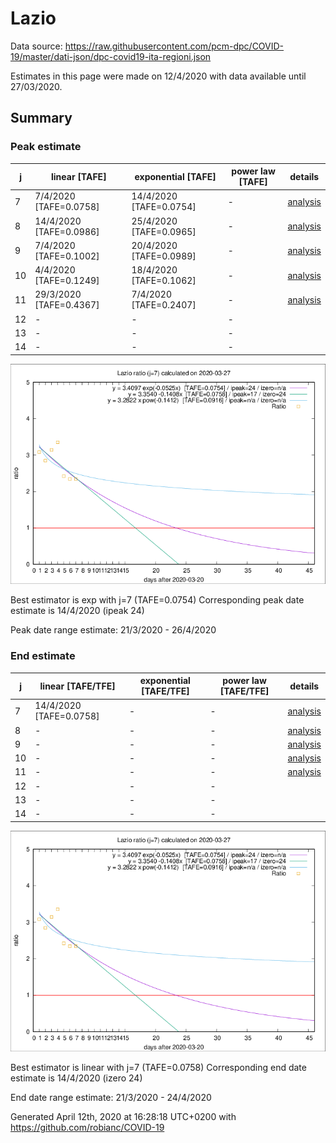 # Lazio


Data source: https://raw.githubusercontent.com/pcm-dpc/COVID-19/master/dati-json/dpc-covid19-ita-regioni.json

Estimates in this page were made on 12/4/2020 with data available until 27/03/2020.


## Summary 

### Peak estimate 
|j|linear [TAFE]|exponential [TAFE]|power law [TAFE]|details|
|---|----|-----------|---------|-------|
|7|7/4/2020 [TAFE=0.0758]|14/4/2020 [TAFE=0.0754]|-|[analysis](COVID-19_lazio_j7_2020-03-27.md)|
|8|14/4/2020 [TAFE=0.0986]|25/4/2020 [TAFE=0.0965]|-|[analysis](COVID-19_lazio_j8_2020-03-27.md)|
|9|7/4/2020 [TAFE=0.1002]|20/4/2020 [TAFE=0.0989]|-|[analysis](COVID-19_lazio_j9_2020-03-27.md)|
|10|4/4/2020 [TAFE=0.1249]|18/4/2020 [TAFE=0.1062]|-|[analysis](COVID-19_lazio_j10_2020-03-27.md)|
|11|29/3/2020 [TAFE=0.4367]|7/4/2020 [TAFE=0.2407]|-|[analysis](COVID-19_lazio_j11_2020-03-27.md)|
|12|-|-|-||
|13|-|-|-||
|14|-|-|-||

![best peak estimate](COVID-19_lazio_j7_2020-03-27.png)

Best estimator is exp with j=7 (TAFE=0.0754)
Corresponding peak date estimate is 14/4/2020 (ipeak 24)


Peak date range estimate: 21/3/2020 - 26/4/2020

### End estimate 
|j|linear [TAFE/TFE]|exponential [TAFE/TFE]|power law [TAFE/TFE]|details|
|---|----|-----------|---------|-------|
|7|14/4/2020 [TAFE=0.0758]|-|-|[analysis](COVID-19_lazio_j7_2020-03-27.md)|
|8|-|-|-|[analysis](COVID-19_lazio_j8_2020-03-27.md)|
|9|-|-|-|[analysis](COVID-19_lazio_j9_2020-03-27.md)|
|10|-|-|-|[analysis](COVID-19_lazio_j10_2020-03-27.md)|
|11|-|-|-|[analysis](COVID-19_lazio_j11_2020-03-27.md)|
|12|-|-|-||
|13|-|-|-||
|14|-|-|-||

![best zero estimate](COVID-19_lazio_j7_2020-03-27.png)

Best estimator is linear with j=7 (TAFE=0.0758)
Corresponding end date estimate is 14/4/2020 (izero 24)


End date range estimate: 21/3/2020 - 24/4/2020

Generated April 12th, 2020 at 16:28:18 UTC+0200 with https://github.com/robianc/COVID-19
